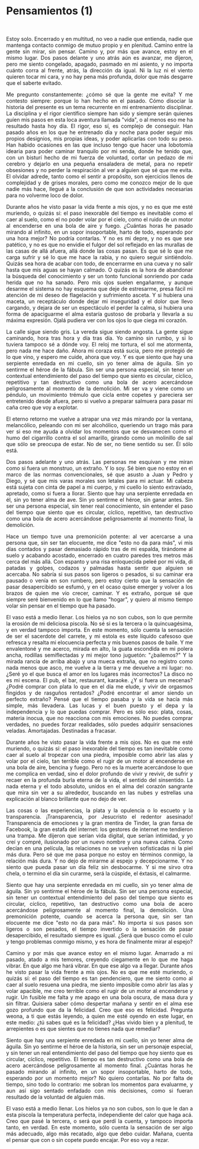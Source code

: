 # Pensamientos (1)
<br>
<p align="justify">
Estoy solo. Encerrado y en multitud, no veo a nadie que entienda, nadie 
que mantenga contacto conmigo de mutuo propio y en plenitud. Camino entre 
la gente sin mirar, sin pensar. Camino y, por más que avance, estoy en el 
mismo lugar. Dos pasos delante y uno atrás aún es avanzar, me dijeron, pero me 
siento congelado, apagado, pasmado en mi asiento, y no importa cuánto corra al 
frente, atrás, la dirección da igual. Ni la luz ni el viento quieren tocar mi cara, 
y no hay pena más profunda, dolor que más desgarre que el saberte evitado.
</p>
<p align="justify">
Me pregunto constantemente: ¿cómo sé que la gente me evita? Y me contesto siempre: 
porque lo han hecho en el pasado. Cómo disociar la historia del presente es un tema 
recurrente en mi entrenamiento disciplinar. La disciplina y el rigor científico 
siempre han sido y siempre serán quienes guíen mis pasos en esta loca aventura 
llamada "vida", o al menos eso me ha resultado hasta hoy día. El rigor, eso sí, es 
complejo de conseguir. Han pasado años en los que he entrenado día y noche para 
poder seguir mis propios designios, mis propias ideas, y poder aplicarlas con todo 
su peso. Han habido ocasiones en las que incluso tengo que hacer una lobotomía 
idearia para poder caminar tranquilo por mi senda, donde he tenido que, con un 
bisturí hecho de mi fuerza de voluntad, cortar un pedazo de mi cerebro y dejarlo en 
una pequeña ensaladera de metal, para no repetir obsesiones y no perder la 
respiración al ver a alguien que sé que me evita. El olvidar adrede, tanto como el 
sentir a propósito, son ejercicios llenos de complejidad y de grises morales, pero 
como me conozco mejor de lo que nadie más hace, llegué a la conclusión de que son 
actividades necesarias para no volverme loco de dolor.
</p>
<p align="justify">
Durante años he visto pasar la vida frente a mis ojos, y no es que me esté muriendo, 
o quizás sí: el paso inexorable del tiempo es inevitable como el caer al suelo, como 
el no poder volar por el cielo, como el ruido de un motor al encenderse en una bola 
de aire y fuego. ¿Cuántas horas he pasado mirando al infinito, en un sopor 
insoportable, harto de todo, esperando por una hora mejor? No podría contarlas. Y no 
es mi depre, y no es que sea patético, y no es que no envidie el fulgor del sol 
reflejado en las murallas de las casas de allá afuera, allá donde las cosas pasan. 
Es que sé lo que me carga sufrir y sé lo que me hace la rabia, y no quiero seguir 
sintiéndolo. Quizás sea hora de acabar con todo, de encerrarme en una cueva y no 
salir hasta que mis aguas se hayan calmado. O quizás es la hora de abandonar la 
búsqueda del conocimiento y ser un tonto funcional sonriendo por cada herida que no 
ha sanado. Pero mis ojos suelen engañarme, y aunque desarme el sistema no hay 
esquema que deje de estresarme, presa fácil mi atención de mi deseo de flagelación y 
sufrimiento asceta. Y si hubiera una maceta, un receptáculo donde dejar mi 
inseguridad y el dolor que llevo cargando, y dejara de ser un espectáculo el perder 
la calma, si hubiera una forma de apaciguarme el alma estaría gustoso de probarla y 
llevarla a su máxima expresión. Ojalá pudiera ver con los ojos lo que ciega mi 
corazón.
</p>
<p align="justify">
La calle sigue siendo gris. La vereda sigue siendo angosta. La gente sigue 
caminando, hora tras hora y día tras día. Yo camino sin rumbo, y si lo tuviera 
tampoco sé a dónde voy. El reloj me tortura, el sol me atormenta, pero nada me hace 
daño. Ahora mi coraza está sucia, pero me protegió de lo que vino, y espero me 
cuide, ahora que voy. Y es que siento que hay una serpiente enredada en mi cuello, 
sin yo tener alma de águila. Sin yo sentirme el héroe de la fábula. Sin ser una 
persona especial, sin tener un contextual entendimiento del paso del tiempo que 
siento es circular, cíclico, repetitivo y tan destructivo como una bola de acero 
acercándose peligrosamente al momento de la demolición. Mi ser va y viene como un 
péndulo, un movimiento trémulo que cicla entre copetes y pareciera ser entretenido 
desde afuera, pero si vuelvo a preparar salmuera para pasar mi caña creo que voy a 
explotar.
</p>
<p align="justify">
El eterno retorno me vuelve a atrapar una vez más mirando por la ventana, 
melancólico, peleando con mi ser alcohólico, queriendo un trago más para ver si eso 
me ayuda a olvidar los momentos que se desvanecen como el humo del cigarrillo contra 
el sol amarillo, girando como un molinillo de sal que sólo se preocupa de estar. No 
de ser, no tiene sentido su ser. Él sólo está.
</p>
<p align="justify">
Dos pasos adelante y uno atrás. Las personas me esquivan y me miran como si fuera un 
monstruo, un extraño. Y lo soy. Sé bien que no estoy en el marco de las normas 
convencionales, sé que asusto a Juan y Pedro y Diego, y sé que mis varas morales son 
letales para mi actuar. Mi cabeza está sujeta con cinta de papel a mi cuerpo, y mi 
cuello lo siento extraviado, apretado, como si fuera a llorar. Siento que hay una 
serpiente enredada en él, sin yo tener alma de ave. Sin yo sentirme el héroe, sin 
ganar antes. Sin ser una persona especial, sin tener real conocimiento, sin entender 
el paso del tiempo que siento que es circular, cíclico, repetitivo, tan destructivo 
como una bola de acero acercándose peligrosamente al momento final, la demolición.
</p>
<p align="justify">
Hace un tiempo tuve una premonición potente: al ver acercarse a una persona que, sin 
ser tan elocuente, me dice "esto no da para más", vi mis días contados y pasar 
demasiado rápido tras de mi espalda, tirándome al suelo y acabando acostado, 
encerrado en cuatro paredes tres metros más cerca del más allá. Con espanto y una 
risa enloquecida peleé por mi vida, di patadas y golpes, codazos y palmadas hasta 
sentir que alguien se acercaba. No sabría si sus pasos son ligeros o pesados, si su 
caminar era pausado o venía en son rumbero, pero estoy cierto que la sensación de 
pasar desapercibido se esfumó, y en el ocaso quise emerger y volver a los brazos de 
quien me vio crecer, caminar. Y es extraño, porque sé que siempre seré bienvenido en 
lo que llamo "hogar", y quiero al mismo tiempo volar sin pensar en el tiempo que ha 
pasado.
</p>
<p align="justify">
El vaso está a medio llenar. Los hielos ya no son cubos, son lo que permite la 
erosión de mi deliciosa piscola. No sé si es la tercera o la quincuagésima, y en 
verdad tampoco importa. En este momento, sólo cuenta la sensación de ser el 
sacerdote del carrete, y mi estola es este líquido cafesoso que refresca y resalta 
mi elocuencia perfecta y mis buenos pasos de baile. Y me envalentoné y me acerco, 
mirada en alto, la guata escondida en mi polera ancha, rodillas semiflectadas y mi 
mejor tono juguetón: "¿bailemos?" Y la mirada rancia de arriba abajo y una mueca 
extraña, que no registro como nada menos que asco, me vuelve a la tierra y me 
devuelve a mi lugar: no. ¿Seré yo el que busca el amor en los lugares más 
incorrectos? La disco no es mi escena. El pub, el bar, restaurant, karaoke. ¿Y si 
fuera un mecenas? ¿Podré comprar con plata lo que en el día me elude, y vivir de 
orgasmos fingidos y de rasguños rentados? ¿Podré encontrar el amor siendo un 
perfecto extraño? Pensé que el tiempo pasaba y la vida se hacía más simple, más 
llevadera. Las lucas y el buen puesto y el depa y la independencia y lo que puedas 
comprar. Pero es sólo eso: plata, cosas, materia inocua, que no reacciona con mis 
emociones. No puedes comprar verdades, no puedes forzar realidades, sólo puedes 
adquirir sensaciones veladas. Amortajadas. Destinadas a fracasar.
</p>
<p align="justify">
Durante años he visto pasar la vida frente a mis ojos. No es que me esté muriendo, o 
quizás sí: el paso inexorable del tiempo es tan inevitable como caer al suelo al 
tropezar con una piedra, imposible como abrir las alas y volar por el cielo, tan 
terrible como el rugir de un motor al encenderse en una bola de aire, bencina y 
fuego. Pero no es la muerte acercándose lo que me complica en verdad, sino el dolor 
profundo de vivir y revivir, de sufrir y recaer en la profunda burla eterna de la 
vida, el sentido del sinsentido. La nada eterna y el todo absoluto, unidos en el 
alma del corazón sangrante que mira sin ver a su alrededor, buscando en las nubes y 
estrellas una explicación al blanco brillante que no dejo de ver.
</p>
<p align="justify">
Las cosas o las experiencias, la plata y la opulencia o lo escueto y la 
transparencia. ¡Transparencia, por Jesucristo el redentor asesinado! Transparencia 
de emociones y la gran mentira de Tinder, la gran farsa de Facebook, la gran estafa 
del internet: los gestores de internet me tendieron una trampa. Me dijeron que 
serían vida digital, que serían intimidad, y yo creí y compré, ilusionado por un 
nuevo nombre y una nueva calma. Como decían en una película, las relaciones no se 
vuelven sofisticadas ni la piel más dura. Pero sé que me pasa porque no estoy en 
términos conmigo, la relación más dura. Y no dejo de mirarme al espejo y 
decepcionarme. Y no siento que pueda pasar un día feliz sin desbocarme. Y si me 
sirvo otra chela, o termino el día sin curarme, será la cúspide, el éxtasis, el 
calmarme.
</p>
<p align="justify">
Siento que hay una serpiente enredada en mi cuello, sin yo tener alma de águila. Sin 
yo sentirme el héroe de la fábula. Sin ser una persona especial, sin tener un 
contextual entendimiento del paso del tiempo que siento es circular, cíclico, 
repetitivo, tan destructivo como una bola de acero acercándose peligrosamente al 
momento final, la demolición. Una premonición potente, cuando se acerca la persona 
que, sin ser tan elocuente me dice "esto no da para más". No importa si sus pasos 
son ligeros o son pesados, el tiempo invertido o la sensación de pasar 
desapercibido, el resultado siempre es igual. ¿Será que busco como el culo y tengo 
problemas conmigo mismo, y es hora de finalmente mirar al espejo?
</p>
<p align="justify">
Camino y por más que avance estoy en el mismo lugar. Amarrado a mi pasado, atado a 
mis temores, creyendo ciegamente en lo que me haga vibrar. En que algo me hará 
vibrar. En que ese algo va a llegar. Durante años he visto pasar la vida frente a 
mis ojos. No es que me esté muriendo, o quizás sí: el paso del tiempo es tan 
pendenciero, que me siento como al caer al suelo resuena una piedra, me siento 
imposible como abrir las alas y volar apacible, me creo terrible como el rugir de un 
motor al encenderse y rugir. Un fusible me falta y me apago en una bola oscura, de 
masa dura y sin filtrar. Quisiera saber cómo despertar mañana y sentir en el alma 
ese gozo profundo que da la felicidad. Creo que eso es felicidad. Pregunta weona, a 
ti que estás leyendo, a quien me esté oyendo en este lugar, en este medio: ¿tú sabes 
qué es la felicidad? ¿Has vivido bien y a plenitud, te arrepientes o es que sientes 
que no tienes nada que remediar?
</p>
<p align="justify">
Siento que hay una serpiente enredada en mi cuello, sin yo tener alma de águila. Sin 
yo sentirme el héroe de la historia, sin ser un personaje especial, y sin tener un 
real entendimiento del paso del tiempo que hoy siento que es circular, cíclico, 
repetitivo. El tiempo es tan destructivo como una bola de acero acercándose 
peligrosamente al momento final. ¿Cuántas horas he pasado mirando al infinito, en un 
sopor insoportable, harto de todo, esperando por un momento mejor? No quiero 
contarlas. No por falta de tiempo, sino todo lo contrario: me sobran los momentos 
para evaluarme, y aun así sigo sentado enfadado con mis decisiones, como si fueran 
resultado de la voluntad de alguien más.
</p>
<p align="justify">
El vaso está a medio llenar. Los hielos ya no son cubos, son lo que le dan a esta 
piscola la temperatura perfecta, independiente del calor que haga acá. Creo que pasé 
la tercera, o será que perdí la cuenta, y tampoco importa tanto, en verdad. En este 
momento, sólo cuenta la sensación de ser algo más adecuado, algo más recatado, algo 
que debo cuidar. Mañana, cuenta el pensar que con o sin copete puedo encajar. Por 
eso voy a rezar.
</p>